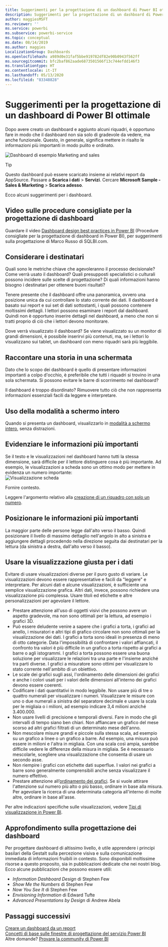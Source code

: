 ```yaml
---
title: Suggerimenti per la progettazione di un dashboard di Power BI ottimale
description: Suggerimenti per la progettazione di un dashboard di Power BI ottimale
author: maggiesMSFT
ms.reviewer: ''
ms.service: powerbi
ms.subservice: powerbi-service
ms.topic: conceptual
ms.date: 08/14/2019
ms.author: maggies
LocalizationGroup: Dashboards
ms.openlocfilehash: a989d0e31faf5bbe919782df82e90b0943f562ff
ms.sourcegitcommit: bfc2baf862aade6873501566f13c744efdd146f3
ms.translationtype: HT
ms.contentlocale: it-IT
ms.lasthandoff: 05/13/2020
ms.locfileid: "83348828"
---
```

# <a name="tips-for-designing-a-great-power-bi-dashboard"></a>Suggerimenti per la progettazione di un dashboard di Power BI ottimale
Dopo avere creato un dashboard e aggiunto alcuni riquadri, è opportuno fare in modo che il dashboard non sia solo di gradevole da vedere, ma anche funzionale. Questo, in generale, significa mettere in risalto le informazioni più importanti in modo pulito e ordinato.

![Dashboard di esempio Marketing and sales](media/service-dashboards-design-tips/power-bi-marketing-sample-dashboard.png)

> [!TIP]
> Questo dashboard può essere scaricato insieme ai relativi report da AppSource. Passare a **Scarica i dati** > **Servizi**. Cercare **Microsoft Sample - Sales & Marketing** > **Scarica adesso**.

Ecco alcuni suggerimenti per i dashboard.

## <a name="dashboard-design-best-practices-video"></a>Video sulle procedure consigliate per la progettazione di dashboard

Guardare il video [Dashboard design best practices in Power BI](https://www.youtube.com/watch?v=-tdkUYrzrio) (Procedure consigliate per la progettazione di dashboard in Power BI), per suggerimenti sulla progettazione di Marco Russo di SQLBI.com.

## <a name="consider-your-audience"></a>Considerare i destinatari
Quali sono le metriche chiave che agevoleranno il processo decisionale? Come verrà usato il dashboard? Quali presupposti specialistici o culturali possono incidere sulle scelte di progettazione? Di quali informazioni hanno bisogno i destinatari per ottenere buoni risultati?

Tenere presente che il dashboard offre una panoramica, ovvero una posizione unica da cui controllare lo stato corrente dei dati. Il dashboard è basato sui report e sui set di dati sottostanti, i quali possono contenere moltissimi dettagli. I lettori possono esaminare i report dal dashboard. Quindi non è opportuno inserire dettagli nel dashboard, a meno che non si tratti proprio di ciò che i lettori devono monitorare.

Dove verrà visualizzato il dashboard? Se viene visualizzato su un monitor di grandi dimensioni, è possibile inserirvi più contenuti, ma, se i lettori lo visualizzano sui tablet, un dashboard con meno riquadri sarà più leggibile.

## <a name="tell-a-story-on-one-screen"></a>Raccontare una storia in una schermata
Dato che lo scopo dei dashboard è quello di presentare informazioni importanti a colpo d'occhio, è preferibile che tutti i riquadri si trovino in una sola schermata. Si possono evitare le barre di scorrimento nel dashboard?

Il dashboard è troppo disordinato?  Rimuovere tutto ciò che non rappresenta informazioni essenziali facili da leggere e interpretare.

## <a name="make-use-of-full-screen-mode"></a>Uso della modalità a schermo intero
Quando si presenta un dashboard, visualizzarlo in [modalità a schermo intero](../consumer/end-user-focus.md), senza distrazioni.

## <a name="accent-the-most-important-information"></a>Evidenziare le informazioni più importanti
Se il testo e le visualizzazioni nel dashboard hanno tutti la stessa dimensione, sarà difficile per il lettore distinguere cosa è più importante. Ad esempio, le visualizzazioni a scheda sono un ottimo modo per mettere in evidenza un numero importante:  
![Visualizzazione scheda](media/service-dashboards-design-tips/pbi_card.png)

Fornire contesto.  

Leggere l'argomento relativo alla [creazione di un riquadro con solo un numero](../visuals/power-bi-visualization-card.md).

## <a name="place-the-most-important-information"></a>Posizionare le informazioni più importanti
La maggior parte delle persone legge dall'alto verso il basso. Quindi posizionare il livello di massimo dettaglio nell'angolo in alto a sinistra e aggiungere dettagli procedendo nella direzione seguita dai destinatari per la lettura (da sinistra a destra, dall'alto verso il basso).

## <a name="use-the-right-visualization-for-the-data"></a>Usare la visualizzazione giusta per i dati
Evitare di usare visualizzazioni diverse per il puro gusto di variare.  Le visualizzazioni devono essere rappresentative e facili da "leggere" e interpretare.  Per alcuni dati e alcune visualizzazioni, è sufficiente una semplice visualizzazione grafica. Altri dati, invece, possono richiedere una visualizzazione più complessa. Usare titoli ed etichette e altre personalizzazioni per agevolare il lettore.  

* Prestare attenzione all'uso di oggetti visivi che possono avere un aspetto gradevole, ma non sono ottimali per la lettura, ad esempio i grafici 3D. 
* Può essere deludente venire a sapere che i grafici a torta, i grafici ad anello, i misuratori e altri tipi di grafico circolare non sono ottimali per la visualizzazione dei dati. I grafici a torta sono ideali in presenza di meno di otto categorie. Data l'impossibilità di confrontare i valori affiancati, il confronto tra valori è più difficile in un grafico a torta rispetto ai grafici a barre o agli istogrammi. I grafici a torta possono essere una buona soluzione per visualizzare le relazioni tra una parte e l'insieme anziché tra parti diverse. I grafici a misuratore sono ottimi per visualizzare lo stato corrente nell'ambito di un obiettivo.
* Le scale dei grafici sugli assi, l'ordinamento delle dimensioni dei grafici e anche i colori usati per i valori delle dimensioni all'interno dei grafici devono essere coerenti.
* Codificare i dati quantitativi in modo leggibile. Non usare più di tre o quattro numerali per visualizzare i numeri. Visualizzare le misure con uno o due numerali a sinistra del separatore decimale e usare la scala per le migliaia o i milioni, ad esempio indicare 3,4 milioni anziché 3.400.000.
* Non usare livelli di precisione e temporali diversi. Fare in modo che gli intervalli di tempo siano ben chiari. Non affiancare un grafico del mese scorso ad altri grafici filtrati di un determinato mese dell'anno.
* Non mescolare misure grandi e piccole sulla stessa scala, ad esempio su un grafico a linee o un grafico a barre. Ad esempio, una misura può essere in milioni e l'altra in migliaia. Con una scala così ampia, sarebbe difficile vedere le differenze della misura in migliaia. Se è necessario mescolarle, scegliere una visualizzazione che consenta di usare un secondo asse.
* Non riempire i grafici con etichette dati superflue. I valori nei grafici a barre sono generalmente comprensibili anche senza visualizzare il numero effettivo.
* Prestare attenzione all’[ordinamento dei grafici](../consumer/end-user-change-sort.md). Se si vuole attirare l'attenzione sul numero più alto o più basso, ordinare in base alla misura. Per agevolare la ricerca di una determinata categoria all'interno di molte altre, ordinare in base all'asse.  

Per altre indicazioni specifiche sulle visualizzazioni, vedere [Tipi di visualizzazione in Power BI](../visuals/power-bi-visualization-types-for-reports-and-q-and-a.md).  

## <a name="learn-more-about-dashboard-design"></a>Approfondimento sulla progettazione dei dashboard
Per progettare dashboard di altissimo livello, è utile apprendere i principi basilari della Gestalt sulla percezione visiva e sulla comunicazione immediata di informazioni fruibili in contesto. Sono disponibili moltissime risorse a questo proposito, sia in pubblicazioni dedicate che nei nostri blog. Ecco alcune pubblicazioni che possono essere utili:

* *Information Dashboard Design* di Stephen Few  
* *Show Me the Numbers* di Stephen Few  
* *Now You See It* di Stephen Few  
* *Envisioning Information* di Edward Tufte  
* *Advanced Presentations by Design* di Andrew Abela   

## <a name="next-steps"></a>Passaggi successivi
[Creare un dashboard da un report](service-dashboard-create.md)  
[Concetti di base sulle finestre di progettazione del servizio Power BI](../fundamentals/service-basic-concepts.md)  
Altre domande? [Provare la community di Power BI](https://community.powerbi.com/)
